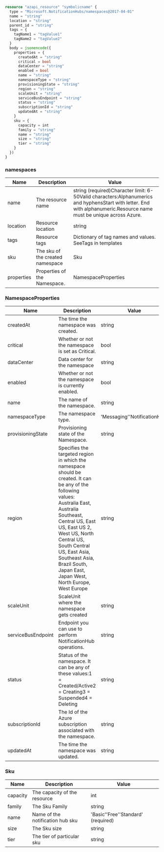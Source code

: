 ```terraform
resource "azapi_resource" "symbolicname" {
  type = "Microsoft.NotificationHubs/namespaces@2017-04-01"
  name = "string"
  location = "string"
  parent_id = "string"
  tags = {
    tagName1 = "tagValue1"
    tagName2 = "tagValue2"
  }
  body = jsonencode({
    properties = {
      createdAt = "string"
      critical = bool
      dataCenter = "string"
      enabled = bool
      name = "string"
      namespaceType = "string"
      provisioningState = "string"
      region = "string"
      scaleUnit = "string"
      serviceBusEndpoint = "string"
      status = "string"
      subscriptionId = "string"
      updatedAt = "string"
    }
    sku = {
      capacity = int
      family = "string"
      name = "string"
      size = "string"
      tier = "string"
    }
  })
}

```

### namespaces

| Name | Description | Value |
|-|-|-|
| name | The resource name | string (required)Character limit: 6-50Valid characters:Alphanumerics and hyphensStart with letter. End with alphanumeric.Resource name must be unique across Azure. |
| location | Resource location | string |
| tags | Resource tags | Dictionary of tag names and values. SeeTags in templates |
| sku | The sku of the created namespace | Sku |
| properties | Properties of the Namespace. | NamespaceProperties |


### NamespaceProperties

| Name | Description | Value |
|-|-|-|
| createdAt | The time the namespace was created. | string |
| critical | Whether or not the namespace is set as Critical. | bool |
| dataCenter | Data center for the namespace | string |
| enabled | Whether or not the namespace is currently enabled. | bool |
| name | The name of the namespace. | string |
| namespaceType | The namespace type. | 'Messaging''NotificationHub' |
| provisioningState | Provisioning state of the Namespace. | string |
| region | Specifies the targeted region in which the namespace should be created. It can be any of the following values: Australia East, Australia Southeast, Central US, East US, East US 2, West US, North Central US, South Central US, East Asia, Southeast Asia, Brazil South, Japan East, Japan West, North Europe, West Europe | string |
| scaleUnit | ScaleUnit where the namespace gets created | string |
| serviceBusEndpoint | Endpoint you can use to perform NotificationHub operations. | string |
| status | Status of the namespace. It can be any of these values:1 = Created/Active2 = Creating3 = Suspended4 = Deleting | string |
| subscriptionId | The Id of the Azure subscription associated with the namespace. | string |
| updatedAt | The time the namespace was updated. | string |


### Sku

| Name | Description | Value |
|-|-|-|
| capacity | The capacity of the resource | int |
| family | The Sku Family | string |
| name | Name of the notification hub sku | 'Basic''Free''Standard' (required) |
| size | The Sku size | string |
| tier | The tier of particular sku | string |


